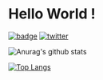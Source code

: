 # Hello World !

[![badge](https://img.shields.io/badge/build-passing-blue)](https://komi1230.github.io)
[![twitter](https://img.shields.io/twitter/follow/komi_edtr_1230?label=Follow%20me%20%21)](https://twitter.com/komi_edtr_1230)

![Anurag's github stats](https://github-readme-stats.vercel.app/api?username=komi1230&show_icons=true&count_private=true)

[![Top Langs](https://github-readme-stats.vercel.app/api/top-langs/?username=komi1230)](https://github.com/anuraghazra/github-readme-stats)
